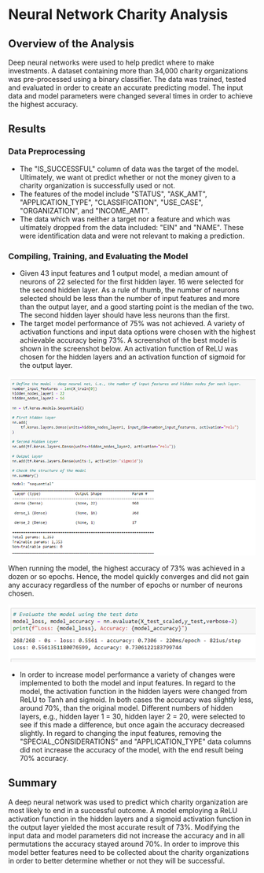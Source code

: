 # Neural Network Charity Analysis
## Overview of the Analysis
Deep neural networks were used to help predict where to make investments.  A dataset containing more than 34,000 charity organizations was pre-processed using a binary classifier.  The data was trained, tested and evaluated in order to create an accurate predicting model.  The input data and model parameters were changed several times in order to achieve the highest accuracy.   

## Results
### Data Preprocessing
* The "IS_SUCCESSFUL" column of data was the target of the model.  Ultimately, we want ot predict whether or not the money given to a charity organization is successfully used or not.  
* The features of the model include "STATUS", "ASK_AMT", "APPLICATION_TYPE", "CLASSIFICATION", "USE_CASE", "ORGANIZATION", and "INCOME_AMT".
* The data which was neither a target nor a feature and which was ultimately dropped from the data included: "EIN" and "NAME".  These were identification data and were not relevant to making a prediction.  

### Compiling, Training, and Evaluating the Model
* Given 43 input features and 1 output model, a median amount of neurons of 22 selected for the first hidden layer.  16 were selected for the second hidden layer.  As a rule of thumb, the number of neurons selected should be less than the number of input features and more than the output layer, and a good starting point is the median of the two.  The second hidden layer should have less neurons than the first.  
* The target model performance of 75% was not achieved.   A variety of activation functions and input data options were chosen with the highest achievable accuracy being 73%.  A screenshot of the best model is shown in the screenshot below.  An activation function of ReLU was chosen for the hidden layers and an activation function of sigmoid for the output layer.    

![parameters of best deep learning neural network](screenshots/neural_network1.png)

When running the model, the highest accuracy of 73% was achieved in a dozen or so epochs.  Hence, the model quickly converges and did not gain any accuracy regardless of the number of epochs or number of neurons chosen.  

![accuracy and data loss of the best model](screenshots/neural_network2.png)

* In order to increase model performance a variety of changes were implemented to both the model and input features.  In regard to the model, the activation function in the hidden layers were changed from ReLU to Tanh and sigmoid.  In both cases the accuracy was slightly less, around 70%, than the original model.  Different numbers of hidden layers, e.g., hidden layer 1 = 30, hidden layer 2 = 20, were selected to see if this made a difference, but once again the accuracy decreased slightly.  In regard to changing the input features, removing the "SPECIAL_CONSIDERATIONS" and "APPLICATION_TYPE" data columns did not increase the accuracy of the model, with the end result being 70% accuracy.   

## Summary
A deep neural network was used to predict which charity organization are most likely to end in a successful outcome.  A model employing a ReLU activation function in the hidden layers and a sigmoid activation function in the output layer yielded the most accurate result of 73%.  Modifying the input data and model parameters did not increase the accuracy and in all permutations the accuracy stayed around 70%.  In order to improve this model better features need to be collected about the charity organizations in order to better determine whether or not they will be successful.  

